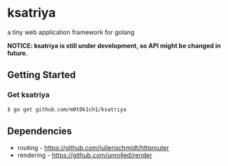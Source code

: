 ksatriya
========

a tiny web application framework for golang

**NOTICE: ksatriya is still under development, so API might be changed in future.**

## Getting Started

### Get ksatriya

``` sh
$ go get github.com/m0t0k1ch1/ksatriya
```

## Dependencies

* routing - https://github.com/julienschmidt/httprouter
* rendering - https://github.com/unrolled/render
